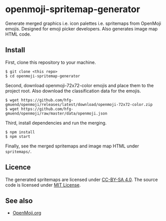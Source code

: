 # openmoji-spritemap-generator

Generate merged graphics i.e. icon palettes i.e. spritemaps from OpenMoji emojis. Designed for emoji picker developers. Also generates image map HTML code.

## Install

First, clone this repository to your machine.

    $ git clone <this repo>
    $ cd openmoji-spritemap-generator

Second, download openmoji-72x72-color emojis and place them to the project root. Also download the classification data for the emojis.

    $ wget https://github.com/hfg-gmuend/openmoji/releases/latest/download/openmoji-72x72-color.zip
    $ wget https://github.com/hfg-gmuend/openmoji/raw/master/data/openmoji.json

Third, install dependencies and run the merging.

    $ npm install
    $ npm start

Finally, see the merged spritemaps and image map HTML under `spritemaps/`.

## Licence

The generated spritemaps are licensed under [CC-BY-SA 4.0](https://creativecommons.org/licenses/by-sa/4.0/). The source code is licensed under [MIT License](LICENSE).

## See also

- [OpenMoji.org](https://openmoji.org/)
